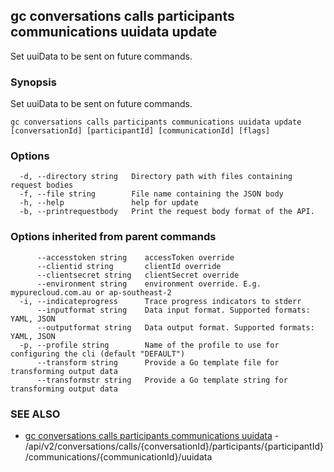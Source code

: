 ## gc conversations calls participants communications uuidata update

Set uuiData to be sent on future commands.

### Synopsis

Set uuiData to be sent on future commands.

```
gc conversations calls participants communications uuidata update [conversationId] [participantId] [communicationId] [flags]
```

### Options

```
  -d, --directory string   Directory path with files containing request bodies
  -f, --file string        File name containing the JSON body
  -h, --help               help for update
  -b, --printrequestbody   Print the request body format of the API.
```

### Options inherited from parent commands

```
      --accesstoken string    accessToken override
      --clientid string       clientId override
      --clientsecret string   clientSecret override
      --environment string    environment override. E.g. mypurecloud.com.au or ap-southeast-2
  -i, --indicateprogress      Trace progress indicators to stderr
      --inputformat string    Data input format. Supported formats: YAML, JSON
      --outputformat string   Data output format. Supported formats: YAML, JSON
  -p, --profile string        Name of the profile to use for configuring the cli (default "DEFAULT")
      --transform string      Provide a Go template file for transforming output data
      --transformstr string   Provide a Go template string for transforming output data
```

### SEE ALSO

* [gc conversations calls participants communications uuidata](gc_conversations_calls_participants_communications_uuidata.html)	 - /api/v2/conversations/calls/{conversationId}/participants/{participantId}/communications/{communicationId}/uuidata


